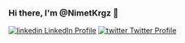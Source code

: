 ### Hi there, I'm @NimetKrgz 👋

[![linkedin](https://i.stack.imgur.com/gVE0j.png) LinkedIn Profile](https://www.linkedin.com/in/nimet-karagöz-34238390/)
[![twitter](https://twemoji.twitter.com/content/dam/twemoji-twitter/Twitter_Social_Icon_Circle_Color.png.twimg.360.png) Twitter Profile](https://twitter.com/nimetkaragoz/)

<!--
**NimetKrgz/NimetKrgz** is a ✨ _special_ ✨ repository because its `README.md` (this file) appears on your GitHub profile.

Here are some ideas to get you started:

- 🔭 I’m currently working on ....
- 🌱 I’m currently learning ...
- 👯 I’m looking to collaborate on ...
- 🤔 I’m looking for help with ...
- 💬 Ask me about ...
- 📫 How to reach me: ...
- 😄 Pronouns: ...
- ⚡ Fun fact: ...
- 🤩
-->
